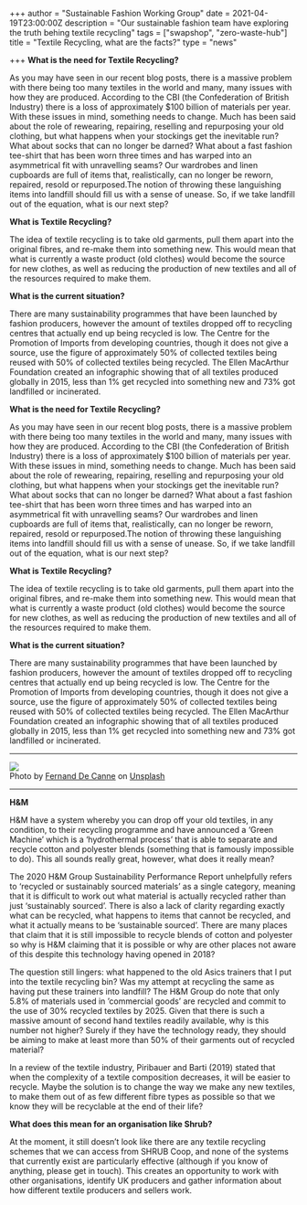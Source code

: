 +++
author = "Sustainable Fashion Working Group"
date = 2021-04-19T23:00:00Z
description = "Our sustainable fashion team have exploring the truth behing textile recycling"
tags = ["swapshop", "zero-waste-hub"]
title = "Textile Recycling, what are the facts?"
type = "news"

+++
**What is the need for Textile Recycling?**

As you may have seen in our recent blog posts, there is a massive problem with there being too many textiles in the world and many, many issues with how they are produced. According to the CBI (the Confederation of British Industry) there is a loss of approximately $100 billion of materials per year. With these issues in mind, something needs to change. Much has been said about the role of rewearing, repairing, reselling and repurposing your old clothing, but what happens when your stockings get the inevitable run? What about socks that can no longer be darned? What about a fast fashion tee-shirt that has been worn three times and has warped into an asymmetrical fit with unravelling seams? Our wardrobes and linen cupboards are full of items that, realistically, can no longer be reworn, repaired, resold or repurposed.The notion of throwing these languishing items into landfill should fill us with a sense of unease. So, if we take landfill out of the equation, what is our next step?

**What is Textile Recycling?**

The idea of textile recycling is to take old garments, pull them apart into the original fibres, and re-make them into something new. This would mean that what is currently a waste product (old clothes) would become the source for new clothes, as well as reducing the production of new textiles and all of the resources required to make them.

**What is the current situation?**

There are many sustainability programmes that have been launched by fashion producers, however the amount of textiles dropped off to recycling centres that actually end up being recycled is low. The Centre for the Promotion of Imports from developing countries, though it does not give a source, use the figure of approximately 50% of collected textiles being reused with 50% of collected textiles being recycled. The Ellen MacArthur Foundation created an infographic showing that of all textiles produced globally in 2015, less than 1% get recycled into something new and 73% got landfilled or incinerated.

**What is the need for Textile Recycling?**

As you may have seen in our recent blog posts, there is a massive problem with there being too many textiles in the world and many, many issues with how they are produced. According to the CBI (the Confederation of British Industry) there is a loss of approximately $100 billion of materials per year. With these issues in mind, something needs to change. Much has been said about the role of rewearing, repairing, reselling and repurposing your old clothing, but what happens when your stockings get the inevitable run? What about socks that can no longer be darned? What about a fast fashion tee-shirt that has been worn three times and has warped into an asymmetrical fit with unravelling seams? Our wardrobes and linen cupboards are full of items that, realistically, can no longer be reworn, repaired, resold or repurposed.The notion of throwing these languishing items into landfill should fill us with a sense of unease. So, if we take landfill out of the equation, what is our next step?

**What is Textile Recycling?**

The idea of textile recycling is to take old garments, pull them apart into the original fibres, and re-make them into something new. This would mean that what is currently a waste product (old clothes) would become the source for new clothes, as well as reducing the production of new textiles and all of the resources required to make them.

**What is the current situation?**

There are many sustainability programmes that have been launched by fashion producers, however the amount of textiles dropped off to recycling centres that actually end up being recycled is low. The Centre for the Promotion of Imports from developing countries, though it does not give a source, use the figure of approximately 50% of collected textiles being reused with 50% of collected textiles being recycled. The Ellen MacArthur Foundation created an infographic showing that of all textiles produced globally in 2015, less than 1% get recycled into something new and 73% got landfilled or incinerated.

***

**![](https://res.cloudinary.com/shrub-co-op/image/upload/v1618921329/shrubcoop.org/media/fernand-de-canne-2fNMdA6a5ck-unsplash_wjh4f7.jpg)**  
Photo by [Fernand De Canne](https://unsplash.com/@fernanddecanne?utm_source=unsplash&utm_medium=referral&utm_content=creditCopyText) on [Unsplash](https://unsplash.com/s/photos/h%26m?utm_source=unsplash&utm_medium=referral&utm_content=creditCopyText)

***

**H&M**

H&M have a system whereby you can drop off your old textiles, in any condition, to their recycling programme and have announced a ‘Green Machine’ which is a ‘hydrothermal process’ that is able to separate and recycle cotton and polyester blends (something that is famously impossible to do). This all sounds really great, however, what does it really mean?

The 2020 H&M Group Sustainability Performance Report unhelpfully refers to ‘recycled or sustainably sourced materials’ as a single category, meaning that it is difficult to work out what material is actually recycled rather than just ‘sustainably sourced’. There is also a lack of clarity regarding exactly what can be recycled, what happens to items that cannot be recycled, and what it actually means to be ‘sustainable sourced’. There are many places that claim that it is still impossible to recycle blends of cotton and polyester so why is H&M claiming that it is possible or why are other places not aware of this despite this technology having opened in 2018?

The question still lingers: what happened to the old Asics trainers that I put into the textile recycling bin? Was my attempt at recycling the same as having put these trainers into landfill? The H&M Group do note that only 5.8% of materials used in ’commercial goods’ are recycled and commit to the use of 30% recycled textiles by 2025. Given that there is such a massive amount of second hand textiles readily available, why is this number not higher? Surely if they have the technology ready, they should be aiming to make at least more than 50% of their garments out of recycled material?

In a review of the textile industry, Piribauer and Barti (2019) stated that when the complexity of a textile composition decreases, it will be easier to recycle. Maybe the solution is to change the way we make any new textiles, to make them out of as few different fibre types as possible so that we know they will be recyclable at the end of their life?

**What does this mean for an organisation like Shrub?**

At the moment, it still doesn’t look like there are any textile recycling schemes that we can access from SHRUB Coop, and none of the systems that currently exist are particularly effective (although if you know of anything, please get in touch). This creates an opportunity to work with other organisations, identify UK producers and gather information about how different textile producers and sellers work.